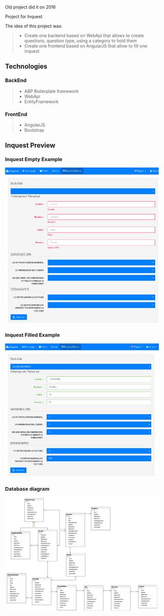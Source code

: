 Old project did it on 2016

Project for Inquest

The idea of this project was:

>+ Create one backend based on WebApi that allows to create questions, question type, using a category to hold them
>+ Create one frontend based on AngularJS that allow to fill one inquest

## Technologies

### BackEnd

>+ ABP Boilerplate framework
>+ WebApi
>+ EntityFramework

### FrontEnd

>+ AngularJS
>+ Bootstrap

## Inquest Preview

### Inquest Empty Example 

![](https://github.com/karelit0/Inquest/blob/master/Documentation/Images/survey.png)

### Inquest Filled Example 

![](https://github.com/karelit0/Inquest/blob/master/Documentation/Images/filled.survey.png)

### Database diagram

![](https://github.com/karelit0/Inquest/blob/master/Documentation/Images/DataBaseDiagram.png)
